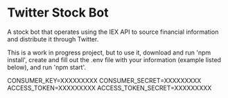 # Twitter Stock Bot

A stock bot that operates using the IEX API to source financial information and distribute it through Twitter.

This is a work in progress project, but to use it, download and run 'npm install', create and fill out the .env file with your information (example listed below), and run 'npm start'.

CONSUMER_KEY=XXXXXXXXX
CONSUMER_SECRET=XXXXXXXXX
ACCESS_TOKEN=XXXXXXXXX
ACCESS_TOKEN_SECRET=XXXXXXXXX


